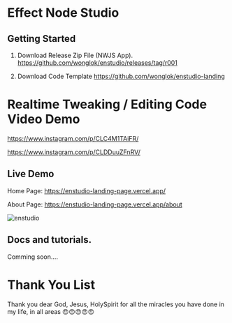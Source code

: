 # Effect Node Studio

## Getting Started

1. Download Release Zip File (NWJS App).
   https://github.com/wonglok/enstudio/releases/tag/r001

2. Download Code Template
   https://github.com/wonglok/enstudio-landing

# Realtime Tweaking / Editing Code Video Demo

https://www.instagram.com/p/CLC4M1TAiFR/

https://www.instagram.com/p/CLDDuuZFnRV/

## Live Demo

Home Page:
https://enstudio-landing-page.vercel.app/

About Page:
https://enstudio-landing-page.vercel.app/about

![enstudio](https://user-images.githubusercontent.com/4082826/107441562-67fbda80-6b70-11eb-8433-868a7a65f78d.png)

## Docs and tutorials.

Comming soon....

# Thank You List

Thank you dear God, Jesus, HolySpirit for all the miracles you have done in my life, in all areas 😍😍😍😍😍
